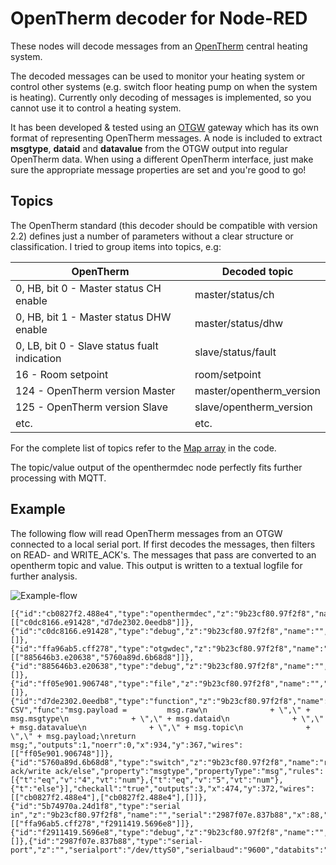 # OpenTherm decoder for Node-RED

These nodes will decode messages from an [OpenTherm](https://www.opentherm.eu/) central heating system.

The decoded messages can be used to monitor your heating system or control other systems (e.g. switch floor heating pump on when the system is heating).
Currently only decoding of messages is implemented, so you cannot use it to control a heating system.

It has been developed & tested using an [OTGW](http://otgw.tclcode.com) gateway which has its own format of representing OpenTherm messages. A node is included to extract **msgtype**, **dataid** and **datavalue** from the OTGW output into regular OpenTherm data.
When using a different OpenTherm interface, just make sure the appropriate message properties are set and you're good to go!

## Topics
The OpenTherm standard (this decoder should be compatible with version 2.2) defines just a number of parameters without a clear structure or classification. I tried to group items into topics, e.g:

| OpenTherm     | Decoded topic |
| ------------- | ------------- |
| 0, HB, bit 0 - Master status CH enable | master/status/ch |
| 0, HB, bit 1 - Master status DHW enable | master/status/dhw |
| 0, LB, bit 0 - Slave status fualt indication | slave/status/fault |
| 16 - Room setpoint | room/setpoint |
| 124 - OpenTherm version Master | master/opentherm_version |
| 125 - OpenTherm version Slave  | slave/opentherm_version  |
| etc. | etc. |

For the complete list of topics refer to the [Map array](https://github.com/Yveaux/node-red-contrib-opentherm/blob/master/openthermdec.js#L42) in the code.

The topic/value output of the openthermdec node perfectly fits further processing with MQTT.

## Example
The following flow will read OpenTherm messages from an OTGW connected to a local serial port. If first decodes the messages, then filters on READ- and WRITE_ACK's. The messages that pass are converted to an opentherm topic and value. This output is written to a textual logfile for further analysis.

![Example-flow](https://raw.githubusercontent.com/Yveaux/node-red-contrib-opentherm/master/images/example-flow.png)

```
[{"id":"cb0827f2.488e4","type":"openthermdec","z":"9b23cf80.97f2f8","name":"","x":721,"y":365,"wires":[["c0dc8166.e91428","d7de2302.0eedb8"]]},{"id":"c0dc8166.e91428","type":"debug","z":"9b23cf80.97f2f8","name":"","active":false,"console":"false","complete":"true","x":891,"y":431,"wires":[]},{"id":"ffa96ab5.cff278","type":"otgwdec","z":"9b23cf80.97f2f8","name":"","x":246,"y":372,"wires":[["885646b3.e20638","5760a89d.6b68d8"]]},{"id":"885646b3.e20638","type":"debug","z":"9b23cf80.97f2f8","name":"","active":false,"console":"false","complete":"true","x":420,"y":437,"wires":[]},{"id":"ff05e901.906748","type":"file","z":"9b23cf80.97f2f8","name":"","filename":"/opentherm.log","appendNewline":true,"createDir":true,"overwriteFile":"false","x":1112,"y":367,"wires":[]},{"id":"d7de2302.0eedb8","type":"function","z":"9b23cf80.97f2f8","name":"To CSV","func":"msg.payload =         msg.raw\n              + \",\" + msg.msgtype\n              + \",\" + msg.dataid\n              + \",\" + msg.datavalue\n              + \",\" + msg.topic\n              + \",\" + msg.payload;\nreturn msg;","outputs":1,"noerr":0,"x":934,"y":367,"wires":[["ff05e901.906748"]]},{"id":"5760a89d.6b68d8","type":"switch","z":"9b23cf80.97f2f8","name":"read ack/write ack/else","property":"msgtype","propertyType":"msg","rules":[{"t":"eq","v":"4","vt":"num"},{"t":"eq","v":"5","vt":"num"},{"t":"else"}],"checkall":"true","outputs":3,"x":474,"y":372,"wires":[["cb0827f2.488e4"],["cb0827f2.488e4"],[]]},{"id":"5b74970a.24d1f8","type":"serial in","z":"9b23cf80.97f2f8","name":"","serial":"2987f07e.837b88","x":88,"y":373,"wires":[["ffa96ab5.cff278","f2911419.5696e8"]]},{"id":"f2911419.5696e8","type":"debug","z":"9b23cf80.97f2f8","name":"","active":false,"console":"false","complete":"false","x":222,"y":438,"wires":[]},{"id":"2987f07e.837b88","type":"serial-port","z":"","serialport":"/dev/ttyS0","serialbaud":"9600","databits":"8","parity":"none","stopbits":"1","newline":"\\n","bin":"false","out":"char","addchar":false}]
```
